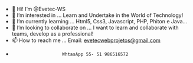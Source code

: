 - 👋 Hi! I’m @Evetec-WS
- 👀 I’m interested in ... Learn and Undertake in the World of Technology!
- 🌱 I’m currently learning ... Html5, Css3, Javascript, PHP, Phiton e Java...
- 💞️ I’m looking to collaborate on ... 
I want to learn and collaborate with teams, develop as a professional!
- 📫 How to reach me ... Email: evetecwebprojetos@gmail.com
-                        WhtasApp 55- 51 986516572
<!---
Evetec-WS/Evetec-WS is a ✨ special ✨ repository because its `README.md` (this file) appears on your GitHub profile.
You can click the Preview link to take a look at your changes.
--->
